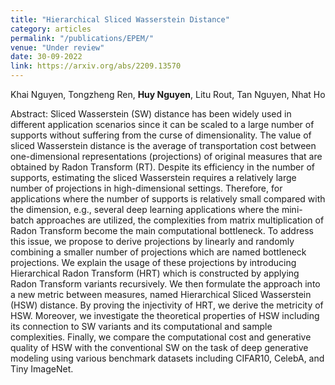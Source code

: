 ```yaml
---
title: "Hierarchical Sliced Wasserstein Distance"
category: articles
permalink: "/publications/EPEM/"
venue: "Under review"
date: 30-09-2022
link: https://arxiv.org/abs/2209.13570
---
```


[comment]: <> (<a href="https://arxiv.org/abs/2209.13570">Arxiv</a>.)
Khai Nguyen, Tongzheng Ren, <b>Huy Nguyen</b>, Litu Rout, Tan Nguyen, Nhat Ho

Abstract: Sliced Wasserstein (SW) distance has been widely used in different application scenarios
since it can be scaled to a large number of supports without suffering from the curse of
dimensionality. The value of sliced Wasserstein distance is the average of transportation cost
between one-dimensional representations (projections) of original measures that are obtained
by Radon Transform (RT). Despite its efficiency in the number of supports, estimating the
sliced Wasserstein requires a relatively large number of projections in high-dimensional settings.
Therefore, for applications where the number of supports is relatively small compared with the
dimension, e.g., several deep learning applications where the mini-batch approaches are utilized,
the complexities from matrix multiplication of Radon Transform become the main computational
bottleneck. To address this issue, we propose to derive projections by linearly and randomly
combining a smaller number of projections which are named bottleneck projections. We explain
the usage of these projections by introducing Hierarchical Radon Transform (HRT) which is
constructed by applying Radon Transform variants recursively. We then formulate the approach
into a new metric between measures, named Hierarchical Sliced Wasserstein (HSW) distance.
By proving the injectivity of HRT, we derive the metricity of HSW. Moreover, we investigate the
theoretical properties of HSW including its connection to SW variants and its computational and
sample complexities. Finally, we compare the computational cost and generative quality of HSW
with the conventional SW on the task of deep generative modeling using various benchmark
datasets including CIFAR10, CelebA, and Tiny ImageNet.
